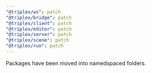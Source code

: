 ```yaml
---
"@triplex/ws": patch
"@triplex/bridge": patch
"@triplex/client": patch
"@triplex/editor": patch
"@triplex/server": patch
"@triplex/scene": patch
"@triplex/run": patch
---
```


Packages have been moved into namedspaced folders.
